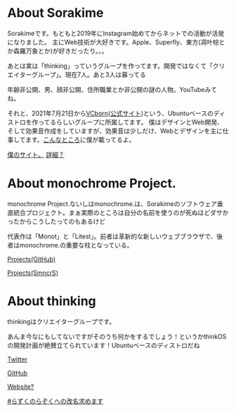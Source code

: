 # About Sorakime
Sorakimeです。もともと2019年にInstagram始めてからネットでの活動が活発になりました。
主にWeb技術が大好きです。Apple、Superfly、東方(凋叶棕とか森羅万象とか)が好きだったり。。。

あとは実は「thinking」っていうグループを作ってます。開発ではなくて「クリエイターグループ」。現在7人。あと3人は募ってる

年齢非公開、男、顔非公開、住所職業とか非公開の謎の人物。YouTubeみてね。

それと、2021年7月21日から[VCborn](https://github.com/VCborn)([公式サイト](https://vcborn.com))という、Ubuntuベースのディストロを作ってるらしいグループに所属してます。
僕はデザインとWeb開発、そして効果音作成をしていますが、効果音は少しだけ、Webとデザインを主に仕事してます。[こんなところ](https://vcborn.com/creators.html)に僕が載ってるよ。

[僕のサイト。](https://sorakime.github.io/me/)
[詳細？](./me/index.md)

# About monochrome Project.
monochrome Project.ないしはmonochrome.は、Sorakimeのソフトウェア垂直統合プロジェクト。まぁ実際のところは自分の名前を使うのが死ぬほどダサかったからこうしたってのもあるけど

代表作は「Monot」と「Litest」。前者は革新的な新しいウェブブラウザで、後者はmonochrome.の重要な柱となっている。

[Projects(GitHub)](./mncr/prj.md)

[Projects(SmncrS)](https://sorakime.github.io/mncr/project/)

# About thinking
thinkingはクリエイターグループです。

あんま今なにもしてないですがそのうち何かをするでしょう！というかthinkOSの開発計画が絶賛立てられています！Ubuntuベースのディストロだね

[Twitter](https://twitter.com/thinking_grp)

[GitHub](https://github.com/thinking-grp)

[Website?](https://thinking-grp.github.io)

[#らずくのらぞくへの改名求めます](https://soraki.me/renametorazoku.html)
